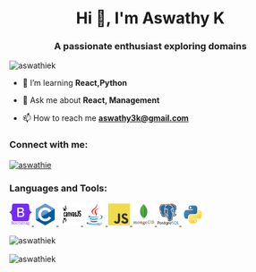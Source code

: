 <!---- 👋 Hi, I’m @aswathy
- 👀 I’m interested in UI/UX and Web development
- 🌱 I’m currently learning ...
- 📫 How to reach me aswathy3k@gmail.com
--->
<h1 align="center">Hi 👋, I'm Aswathy K</h1>
<h3 align="center">A passionate enthusiast exploring domains</h3>

<p align="left"> <img src="https://komarev.com/ghpvc/?username=aswathiek&label=Profile%20views&color=0e75b6&style=flat" alt="aswathiek" /> </p>

- 🔭 I’m learning **React,Python**

- 💬 Ask me about **React, Management**

- 📫 How to reach me **aswathy3k@gmail.com**

<h3 align="left">Connect with me:</h3>
<p align="left">
<a href="https://linkedin.com/in/aswathie" target="blank"><img align="center" src="https://raw.githubusercontent.com/rahuldkjain/github-profile-readme-generator/master/src/images/icons/Social/linked-in-alt.svg" alt="aswathie" height="30" width="40" /></a>
</p>

<h3 align="left">Languages and Tools:</h3>
<p align="left"> <a href="https://getbootstrap.com" target="_blank" rel="noreferrer"> <img src="https://raw.githubusercontent.com/devicons/devicon/master/icons/bootstrap/bootstrap-plain-wordmark.svg" alt="bootstrap" width="40" height="40"/> </a> <a href="https://www.cprogramming.com/" target="_blank" rel="noreferrer"> <img src="https://raw.githubusercontent.com/devicons/devicon/master/icons/c/c-original.svg" alt="c" width="40" height="40"/> </a> <a href="https://canvasjs.com" target="_blank" rel="noreferrer"> <img src="https://raw.githubusercontent.com/Hardik0307/Hardik0307/master/assets/canvasjs-charts.svg" alt="canvasjs" width="40" height="40"/> </a> <a href="https://www.java.com" target="_blank" rel="noreferrer"> <img src="https://raw.githubusercontent.com/devicons/devicon/master/icons/java/java-original.svg" alt="java" width="40" height="40"/> </a> <a href="https://developer.mozilla.org/en-US/docs/Web/JavaScript" target="_blank" rel="noreferrer"> <img src="https://raw.githubusercontent.com/devicons/devicon/master/icons/javascript/javascript-original.svg" alt="javascript" width="40" height="40"/> </a> <a href="https://www.mongodb.com/" target="_blank" rel="noreferrer"> <img src="https://raw.githubusercontent.com/devicons/devicon/master/icons/mongodb/mongodb-original-wordmark.svg" alt="mongodb" width="40" height="40"/> </a> <a href="https://www.postgresql.org" target="_blank" rel="noreferrer"> <img src="https://raw.githubusercontent.com/devicons/devicon/master/icons/postgresql/postgresql-original-wordmark.svg" alt="postgresql" width="40" height="40"/> </a> <a href="https://www.python.org" target="_blank" rel="noreferrer"> <img src="https://raw.githubusercontent.com/devicons/devicon/master/icons/python/python-original.svg" alt="python" width="40" height="40"/> </a> </p>

<p><img align="center" src="https://github-readme-stats.vercel.app/api/top-langs?username=aswathiek&show_icons=true&locale=en&layout=compact" alt="aswathiek" /></p>

<p><img align="center" src="https://github-readme-streak-stats.herokuapp.com/?user=aswathiek&" alt="aswathiek" /></p>
<!---
aswathy5k/aswathy5k is a ✨ special ✨ repository because its `README.md` (this file) appears on your GitHub profile.
You can click the Preview link to take a look at your changes.
--->

